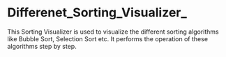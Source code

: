 # Differenet_Sorting_Visualizer_
This Sorting Visualizer is used to visualize the different sorting algorithms like Bubble Sort, Selection Sort etc. It performs the operation 
of these algorithms step by step. 
